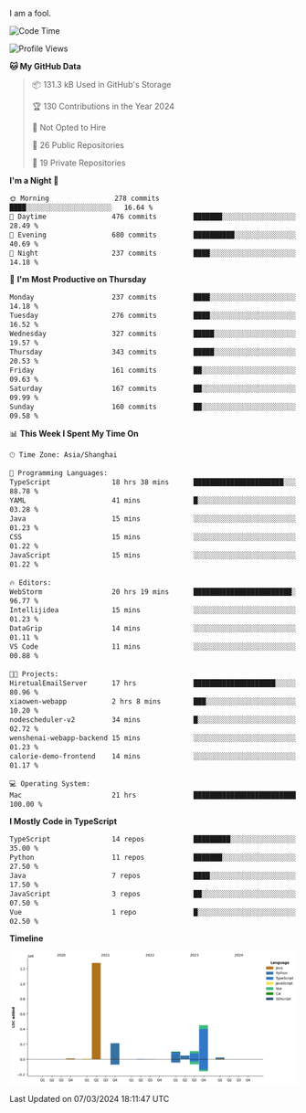 I am a fool.

<!--START_SECTION:waka-->
![Code Time](http://img.shields.io/badge/Code%20Time-1%2C249%20hrs%2013%20mins-blue)

![Profile Views](http://img.shields.io/badge/Profile%20Views-2-blue)

**🐱 My GitHub Data** 

> 📦 131.3 kB Used in GitHub's Storage 
 > 
> 🏆 130 Contributions in the Year 2024
 > 
> 🚫 Not Opted to Hire
 > 
> 📜 26 Public Repositories 
 > 
> 🔑 19 Private Repositories 
 > 
**I'm a Night 🦉** 

```text
🌞 Morning                278 commits         ████░░░░░░░░░░░░░░░░░░░░░   16.64 % 
🌆 Daytime                476 commits         ███████░░░░░░░░░░░░░░░░░░   28.49 % 
🌃 Evening                680 commits         ██████████░░░░░░░░░░░░░░░   40.69 % 
🌙 Night                  237 commits         ████░░░░░░░░░░░░░░░░░░░░░   14.18 % 
```
📅 **I'm Most Productive on Thursday** 

```text
Monday                   237 commits         ████░░░░░░░░░░░░░░░░░░░░░   14.18 % 
Tuesday                  276 commits         ████░░░░░░░░░░░░░░░░░░░░░   16.52 % 
Wednesday                327 commits         █████░░░░░░░░░░░░░░░░░░░░   19.57 % 
Thursday                 343 commits         █████░░░░░░░░░░░░░░░░░░░░   20.53 % 
Friday                   161 commits         ██░░░░░░░░░░░░░░░░░░░░░░░   09.63 % 
Saturday                 167 commits         ██░░░░░░░░░░░░░░░░░░░░░░░   09.99 % 
Sunday                   160 commits         ██░░░░░░░░░░░░░░░░░░░░░░░   09.58 % 
```


📊 **This Week I Spent My Time On** 

```text
🕑︎ Time Zone: Asia/Shanghai

💬 Programming Languages: 
TypeScript               18 hrs 38 mins      ██████████████████████░░░   88.78 % 
YAML                     41 mins             █░░░░░░░░░░░░░░░░░░░░░░░░   03.28 % 
Java                     15 mins             ░░░░░░░░░░░░░░░░░░░░░░░░░   01.23 % 
CSS                      15 mins             ░░░░░░░░░░░░░░░░░░░░░░░░░   01.22 % 
JavaScript               15 mins             ░░░░░░░░░░░░░░░░░░░░░░░░░   01.22 % 

🔥 Editors: 
WebStorm                 20 hrs 19 mins      ████████████████████████░   96.77 % 
Intellijidea             15 mins             ░░░░░░░░░░░░░░░░░░░░░░░░░   01.23 % 
DataGrip                 14 mins             ░░░░░░░░░░░░░░░░░░░░░░░░░   01.11 % 
VS Code                  11 mins             ░░░░░░░░░░░░░░░░░░░░░░░░░   00.88 % 

🐱‍💻 Projects: 
HiretualEmailServer      17 hrs              ████████████████████░░░░░   80.96 % 
xiaowen-webapp           2 hrs 8 mins        ███░░░░░░░░░░░░░░░░░░░░░░   10.20 % 
nodescheduler-v2         34 mins             █░░░░░░░░░░░░░░░░░░░░░░░░   02.72 % 
wenshenai-webapp-backend 15 mins             ░░░░░░░░░░░░░░░░░░░░░░░░░   01.23 % 
calorie-demo-frontend    14 mins             ░░░░░░░░░░░░░░░░░░░░░░░░░   01.17 % 

💻 Operating System: 
Mac                      21 hrs              █████████████████████████   100.00 % 
```

**I Mostly Code in TypeScript** 

```text
TypeScript               14 repos            █████████░░░░░░░░░░░░░░░░   35.00 % 
Python                   11 repos            ███████░░░░░░░░░░░░░░░░░░   27.50 % 
Java                     7 repos             ████░░░░░░░░░░░░░░░░░░░░░   17.50 % 
JavaScript               3 repos             ██░░░░░░░░░░░░░░░░░░░░░░░   07.50 % 
Vue                      1 repo              █░░░░░░░░░░░░░░░░░░░░░░░░   02.50 % 
```



**Timeline**

![Lines of Code chart](https://raw.githubusercontent.com/VeejaLiu/VeejaLiu/master/assets/bar_graph.png)


 Last Updated on 07/03/2024 18:11:47 UTC
<!--END_SECTION:waka-->
